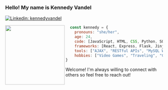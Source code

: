 ### Hello! My name is Kennedy Vandel</h2>

[![Linkedin: kennedyvandel](https://img.shields.io/badge/-kennedyvandel-blue?style=flat-square&logo=Linkedin&logoColor=white&link=https://www.linkedin.com/in/kennedyvandel/)](https://www.linkedin.com/in/kennedyvandel/)

<img align="left" src="https://media4.giphy.com/media/Wj7lNjMNDxSmc/giphy.gif?cid=ecf05e47ybbuohd2rwsclmsvs7h7b4ifmistjmlmv3hs0u56&ep=v1_gifs_search&rid=giphy.gif&ct=g" width="190" height="190">

```javascript
  const kennedy = {
    pronouns: "she/her",
    age: 24,
    code: [JavaScript, HTML, CSS, Python, SQL, C],
    frameworks: [React, Express, Flask, Jinja2, Bootstrap],
    tools: ["AJAX", "RESTful APIs", "MySQL Workbench", "Figma"],
    hobbies: ["Video Games", "Traveling", "Concerts", "Watching Sports", "PC Building"]
}
```
Welcome! I'm always willing to connect with others so feel free to reach out!</span></img>


<!--
**vandelk/vandelk** is a ✨ _special_ ✨ repository because its `README.md` (this file) appears on your GitHub profile.

Here are some ideas to get you started:

- 🔭 I’m currently working on ...
- 🌱 I’m currently learning ...
- 👯 I’m looking to collaborate on ...
- 🤔 I’m looking for help with ...
- 💬 Ask me about ...
- 📫 How to reach me: ...
- 😄 Pronouns: ...
- ⚡ Fun fact: ...
-->
